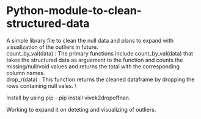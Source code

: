 # Python-module-to-clean-structured-data
A simple library file to clean the null data and plans to expand with visualization of the outliers in future. \
count_by_val(data) : The primary functions include count_by_val(data) that takes the structured data as arguement to the function and counts the missing/null/void values and returns the total with the corresponding column names. \
drop_r(data) : This function returns the cleaned dataframe by dropping the rows containing null vales. \

Install by using pip - pip install vivek2dropoffnan. 

Working to expand it on deteting and visualizing of outliers.

##
